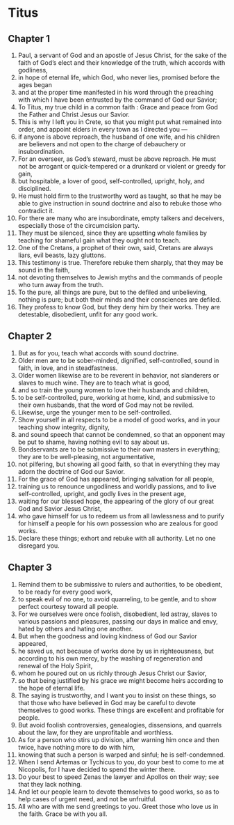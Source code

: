 # Titus

## Chapter 1

1. Paul, a servant of God and an apostle of Jesus Christ, for the sake of the faith of God’s elect and their knowledge of the truth, which accords with godliness,
2. in hope of eternal life, which God, who never lies, promised before the ages began
3. and at the proper time manifested in his word through the preaching with which I have been entrusted by the command of God our Savior;
4. To Titus, my true child in a common faith : Grace and peace from God the Father and Christ Jesus our Savior.
5. This is why I left you in Crete, so that you might put what remained into order, and appoint elders in every town as I directed you —
6. if anyone is above reproach, the husband of one wife, and his children are believers and not open to the charge of debauchery or insubordination.
7. For an overseer, as God’s steward, must be above reproach. He must not be arrogant or quick-tempered or a drunkard or violent or greedy for gain,
8. but hospitable, a lover of good, self-controlled, upright, holy, and disciplined.
9. He must hold firm to the trustworthy word as taught, so that he may be able to give instruction in sound doctrine and also to rebuke those who contradict it.
10. For there are many who are insubordinate, empty talkers and deceivers, especially those of the circumcision party.
11. They must be silenced, since they are upsetting whole families by teaching for shameful gain what they ought not to teach.
12. One of the Cretans, a prophet of their own, said, Cretans are always liars, evil beasts, lazy gluttons.
13. This testimony is true. Therefore rebuke them sharply, that they may be sound in the faith,
14. not devoting themselves to Jewish myths and the commands of people who turn away from the truth.
15. To the pure, all things are pure, but to the defiled and unbelieving, nothing is pure; but both their minds and their consciences are defiled.
16. They profess to know God, but they deny him by their works. They are detestable, disobedient, unfit for any good work.

## Chapter 2

1. But as for you, teach what accords with sound doctrine.
2. Older men are to be sober-minded, dignified, self-controlled, sound in faith, in love, and in steadfastness.
3. Older women likewise are to be reverent in behavior, not slanderers or slaves to much wine. They are to teach what is good,
4. and so train the young women to love their husbands and children,
5. to be self-controlled, pure, working at home, kind, and submissive to their own husbands, that the word of God may not be reviled.
6. Likewise, urge the younger men to be self-controlled.
7. Show yourself in all respects to be a model of good works, and in your teaching show integrity, dignity,
8. and sound speech that cannot be condemned, so that an opponent may be put to shame, having nothing evil to say about us.
9. Bondservants are to be submissive to their own masters in everything; they are to be well-pleasing, not argumentative,
10. not pilfering, but showing all good faith, so that in everything they may adorn the doctrine of God our Savior.
11. For the grace of God has appeared, bringing salvation for all people,
12. training us to renounce ungodliness and worldly passions, and to live self-controlled, upright, and godly lives in the present age,
13. waiting for our blessed hope, the appearing of the glory of our great God and Savior Jesus Christ,
14. who gave himself for us to redeem us from all lawlessness and to purify for himself a people for his own possession who are zealous for good works.
15. Declare these things; exhort and rebuke with all authority. Let no one disregard you.

## Chapter 3

1. Remind them to be submissive to rulers and authorities, to be obedient, to be ready for every good work,
2. to speak evil of no one, to avoid quarreling, to be gentle, and to show perfect courtesy toward all people.
3. For we ourselves were once foolish, disobedient, led astray, slaves to various passions and pleasures, passing our days in malice and envy, hated by others and hating one another.
4. But when the goodness and loving kindness of God our Savior appeared,
5. he saved us, not because of works done by us in righteousness, but according to his own mercy, by the washing of regeneration and renewal of the Holy Spirit,
6. whom he poured out on us richly through Jesus Christ our Savior,
7. so that being justified by his grace we might become heirs according to the hope of eternal life.
8. The saying is trustworthy, and I want you to insist on these things, so that those who have believed in God may be careful to devote themselves to good works. These things are excellent and profitable for people.
9. But avoid foolish controversies, genealogies, dissensions, and quarrels about the law, for they are unprofitable and worthless.
10. As for a person who stirs up division, after warning him once and then twice, have nothing more to do with him,
11. knowing that such a person is warped and sinful; he is self-condemned.
12. When I send Artemas or Tychicus to you, do your best to come to me at Nicopolis, for I have decided to spend the winter there.
13. Do your best to speed Zenas the lawyer and Apollos on their way; see that they lack nothing.
14. And let our people learn to devote themselves to good works, so as to help cases of urgent need, and not be unfruitful.
15. All who are with me send greetings to you. Greet those who love us in the faith. Grace be with you all.

